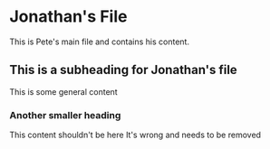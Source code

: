 # Jonathan's File
This is Pete's main file and contains his content.
## This is a subheading for Jonathan's file
This is some general content
### Another smaller heading
This content shouldn't be here
It's wrong and needs to be removed
